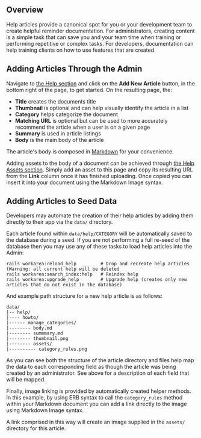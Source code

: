 ## Overview

Help articles provide a canonical spot for you or your development team to create helpful reminder documentation. For administrators, creating content is a simple task that can save you and your team time when training or performing repetitive or complex tasks. For developers, documentation can help training clients on how to use features that are created.

## Adding Articles Through the Admin

Navigate to [the Help section](/admin/help) and click on the **Add New Article** button, in the bottom right of the page, to get started. On the resulting page, the:

* **Title** creates the documents title
* **Thumbnail** is optional and can help visually identify the article in a list
* **Category** helps categorize the document
* **Matching URL** is optional but can be used to more accurately recommend the article when a user is on a given page
* **Summary** is used in article listings
* **Body** is the main body of the article

The article's body is composed in [Markdown](https://daringfireball.net/projects/markdown/syntax) for your convenience.

Adding assets to the body of a document can be achieved through [the Help Assets section](/admin/help_assets). Simply add an asset to this page and copy its resulting URL from the **Link** column once it has finished uploading. Once copied you can insert it into your document using the Markdown Image syntax.

## Adding Articles to Seed Data

Developers may automate the creation of their help articles by adding them directly to their app via the `data/` directory.

Each article found within `data/help/CATEGORY` will be automatically saved to the database during a seed. If you are not performing a full re-seed of the database then you may use any of these tasks to load help articles into the Admin:

```shell
rails workarea:reload_help         # Drop and recreate help articles (Warning: all current help will be deleted
rails workarea:search_index:help   # Reindex help
rails workarea:upgrade_help        # Upgrade help (creates only new articles that do not exist in the database)
```

And example path structure for a new help article is as follows:

```
data/
|-- help/
|---- howto/
|------ manage_categories/
|-------- body.md
|-------- summmary.md
|-------- thumbnail.png
|-------- assets/
|---------- category_rules.png 
```

As you can see both the structure of the article directory and files help map the data to each corresponding field as though the article was being created by an administrator. See above for a description of each field that will be mapped.

Finally, image linking is provided by automatically created helper methods. In this example, by using ERB syntax to call the `category_rules` method within your Markdown document you can add a link directly to the image using Markdown Image syntax. 

A link comprised in this way will create an image supplied in the `assets/` directory for this article.
